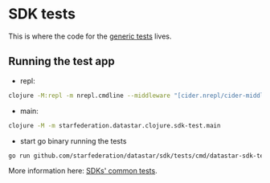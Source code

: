 # SDK tests

This is where the code for the [generic tests](/sdk/test) lives.

## Running the test app

- repl:

```bash
clojure -M:repl -m nrepl.cmdline --middleware "[cider.nrepl/cider-middleware]"

```

- main:

```bash
clojure -M -m starfederation.datastar.clojure.sdk-test.main
```

- start go binary running the tests

```bash
go run github.com/starfederation/datastar/sdk/tests/cmd/datastar-sdk-tests@latest
```

More information here: [SDKs' common tests](https://github.com/starfederation/datastar/tree/develop/sdk/tests).
